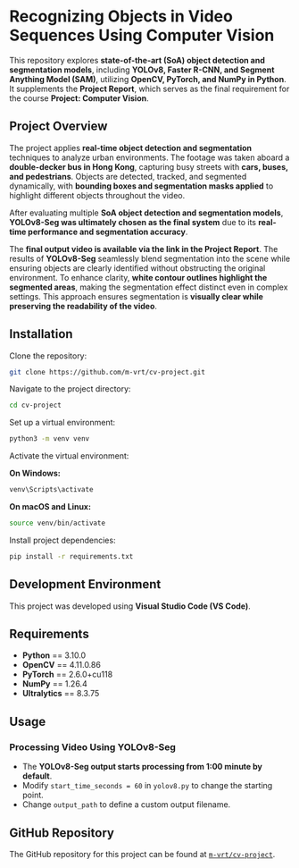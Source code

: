 # Recognizing Objects in Video Sequences Using Computer Vision  

This repository explores **state-of-the-art (SoA) object detection and segmentation models**, including **YOLOv8, Faster R-CNN, and Segment Anything Model (SAM)**, utilizing **OpenCV, PyTorch, and NumPy in Python**. It supplements the **Project Report**, which serves as the final requirement for the course **Project: Computer Vision**.  

## **Project Overview**  

The project applies **real-time object detection and segmentation** techniques to analyze urban environments. The footage was taken aboard a **double-decker bus in Hong Kong**, capturing busy streets with **cars, buses, and pedestrians**. Objects are detected, tracked, and segmented dynamically, with **bounding boxes and segmentation masks applied** to highlight different objects throughout the video.  

After evaluating multiple **SoA object detection and segmentation models**, **YOLOv8-Seg was ultimately chosen as the final system** due to its **real-time performance and segmentation accuracy**.  

The **final output video is available via the link in the Project Report**. The results of **YOLOv8-Seg** seamlessly blend segmentation into the scene while ensuring objects are clearly identified without obstructing the original environment. To enhance clarity, **white contour outlines highlight the segmented areas**, making the segmentation effect distinct even in complex settings. This approach ensures segmentation is **visually clear while preserving the readability of the video**.  

## Installation  

Clone the repository:  
```bash
git clone https://github.com/m-vrt/cv-project.git
```

Navigate to the project directory:  
```bash
cd cv-project
```

Set up a virtual environment:  
```bash
python3 -m venv venv
```

Activate the virtual environment:  

**On Windows:**  
```bash
venv\Scripts\activate
```

**On macOS and Linux:**  
```bash
source venv/bin/activate
```

Install project dependencies:  
```bash
pip install -r requirements.txt
```

## Development Environment  

This project was developed using **Visual Studio Code (VS Code)**.  

## Requirements  

- **Python** == 3.10.0  
- **OpenCV** == 4.11.0.86  
- **PyTorch** == 2.6.0+cu118  
- **NumPy** == 1.26.4  
- **Ultralytics** == 8.3.75  

## Usage  

### **Processing Video Using YOLOv8-Seg**  
- The **YOLOv8-Seg output starts processing from 1:00 minute by default**.  
- Modify `start_time_seconds = 60` in `yolov8.py` to change the starting point.  
- Change `output_path` to define a custom output filename.  

## GitHub Repository  

The GitHub repository for this project can be found at [`m-vrt/cv-project`](https://github.com/m-vrt/cv-project).
